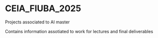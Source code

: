 # CEIA_FIUBA_2025
Projects associated to AI master 

Contains information assotiated to work for lectures and final deliverables